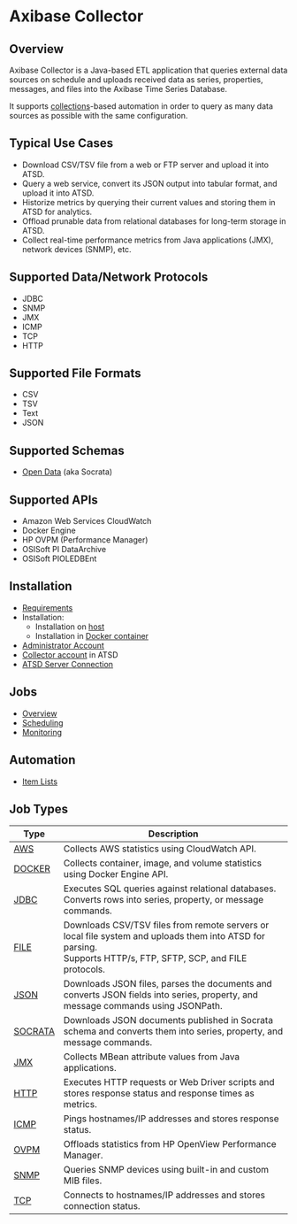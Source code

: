 # Axibase Collector

## Overview

Axibase Collector is a Java-based ETL application that queries external data sources on schedule and uploads received data as series, properties, messages, and files into the Axibase Time Series Database.

It supports [collections](collections.md)-based automation in order to query as many data sources as possible with the same configuration.

## Typical Use Cases

* Download CSV/TSV file from a web or FTP server and upload it into ATSD.
* Query a web service, convert its JSON output into tabular format, and upload it into ATSD.
* Historize metrics by querying their current values and storing them in ATSD for analytics.
* Offload prunable data from relational databases for long-term storage in ATSD.
* Collect real-time performance metrics from Java applications (JMX), network devices (SNMP), etc.

## Supported Data/Network Protocols

* JDBC
* SNMP
* JMX
* ICMP
* TCP
* HTTP

## Supported File Formats

* CSV
* TSV
* Text
* JSON

## Supported Schemas

* [Open Data](https://project-open-data.cio.gov/v1.1/schema/) (aka Socrata)

## Supported APIs

* Amazon Web Services CloudWatch
* Docker Engine
* HP OVPM (Performance Manager)
* OSISoft PI DataArchive
* OSISoft PIOLEDBEnt

## Installation

* [Requirements](requirements.md)
* Installation:
  - Installation on [host](installation.md)
  - Installation in [Docker container](installation-on-docker.md)
* [Administrator Account](configure-administrator-account.md)
* [Collector account](https://github.com/axibase/atsd/blob/master/docs/administration/collector-account.md) in ATSD
* [ATSD Server Connection](atsd-server-connection.md)

## Jobs

* [Overview](job-generic.md)
* [Scheduling](scheduling.md)
* [Monitoring](monitoring.md)

## Automation

* [Item Lists](collections.md)

## Job Types

**Type** | **Description**
----- | -----
[AWS](jobs/aws.md) | Collects AWS statistics using CloudWatch API.
[DOCKER](jobs/docker.md) | Collects container, image, and volume statistics using Docker Engine API.
[JDBC](jobs/jdbc.md) | Executes SQL queries against relational databases.<br>Converts rows into series,  property, or message commands.
[FILE](jobs/file.md) | Downloads CSV/TSV files from remote servers or local file system and uploads them into ATSD for parsing.<br>Supports HTTP/s, FTP, SFTP, SCP, and FILE protocols.
[JSON](jobs/json.md) | Downloads JSON files, parses the documents and converts JSON fields into series, property, and message commands using JSONPath.
[SOCRATA](jobs/socrata.md) | Downloads JSON documents published in Socrata schema and converts them into series, property, and message commands.
[JMX](jobs/jmx.md) | Collects MBean attribute values from Java applications.
[HTTP](jobs/http.md) | Executes HTTP requests or Web Driver scripts and stores response status and response times as metrics.
[ICMP](jobs/icmp.md) | Pings hostnames/IP addresses and stores response status.
[OVPM](jobs/ovpm.md) | Offloads statistics from HP OpenView Performance Manager.
[SNMP](jobs/snmp.md) | Queries SNMP devices using built-in and custom MIB files.
[TCP](jobs/tcp.md) | Connects to hostnames/IP addresses and stores connection status.
